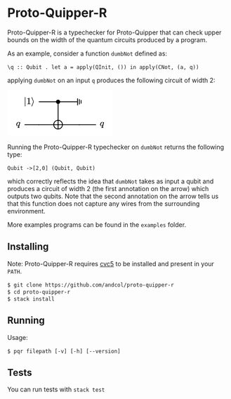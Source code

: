 # Proto-Quipper-R
Proto-Quipper-R is a typechecker for Proto-Quipper that can check upper bounds on the width of the quantum circuits produced by a program.

As an example, consider a function `dumbNot` defined as:
```
\q :: Qubit . let a = apply(QInit, ()) in apply(CNot, (a, q))
```
applying `dumbNot` on an input `q` produces the following circuit of width 2:

![](example-circuit.png)

Running the Proto-Quipper-R typechecker on `dumbNot` returns the following type:
```
Qubit ->[2,0] (Qubit, Qubit)
```
which correctly reflects the idea that `dumbNot` takes as input a qubit and produces a circuit of width 2 (the first annotation on the arrow) which outputs two qubits.
Note that the second annotation on the arrow tells us that this function does not capture any wires from the surrounding environment.

More examples programs can be found in the `examples` folder.


## Installing
Note: Proto-Quipper-R requires [cvc5](https://cvc5.github.io) to be installed and present in your `PATH`.

```
$ git clone https://github.com/andcol/proto-quipper-r
$ cd proto-quipper-r
$ stack install
```

## Running

Usage:
```
$ pqr filepath [-v] [-h] [--version]
```

## Tests
You can run tests with `stack test`